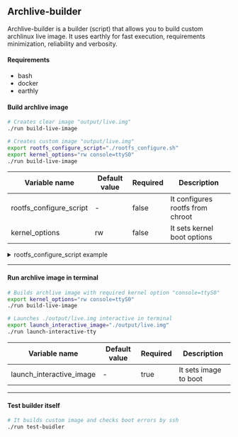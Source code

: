 ## Archlive-builder
Archlive-builder is a builder (script) that allows you to build custom
archlinux live image. It uses earthly for fast execution, requirements
minimization, reliability and verbosity.

#### Requirements
- bash
- docker
- earthly

#### Build archlive image

```bash
# Creates clear image "output/live.img"
./run build-live-image

# Creates custom image "output/live.img"
export rootfs_configure_script="./rootfs_configure.sh"
export kernel_options="rw console=ttyS0"
./run build-live-image
```

Variable name | Default value | Required | Description
-|-|- | -
rootfs_configure_script | - | false | It configures rootfs from chroot
kernel_options | rw | false | It sets kernel boot options

<details>
<summary> rootfs_configure_script example </summary>

```bash
#!/usr/bin/env bash
set -euo pipefail

# Downloads some packages
pacman -Sy nano tree vi npm

# Changes configs
echo "ee2e" > /etc/hostname

# Bulids some project
cd /root
ln -s /cache node_modules
npm i simple-js-project
```
Note that path `/cache` can be used as a cache betweet builds.

</details>


---
#### Run archlive image in terminal
```bash
# Builds archlive image with required kernel option "console=ttyS0"
export kernel_options="rw console=ttyS0"
./run build-live-image

# Launches ./output/live.img interactive in terminal
export launch_interactive_image="./output/live.img"
./run launch-interactive-tty
```

Variable name | Default value | Required | Description
-|-|- | -
launch_interactive_image | - | true | It sets image to boot


---
#### Test builder itself
```bash
# It builds custom image and checks boot errors by ssh
./run test-buidler
```
